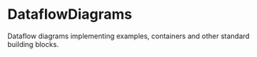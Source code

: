 # DataflowDiagrams
Dataflow diagrams implementing examples, containers and other standard building blocks.
